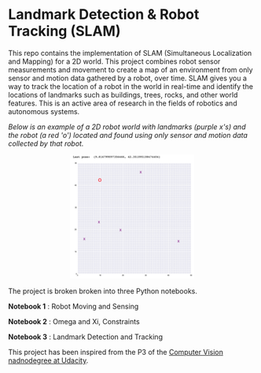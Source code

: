 # Landmark Detection & Robot Tracking (SLAM)

This repo contains the implementation of SLAM (Simultaneous Localization and Mapping) for a 2D world. This project combines robot sensor measurements and movement to create a map of an environment from only sensor and motion data gathered by a robot, over time. SLAM gives you a way to track the location of a robot in the world in real-time and identify the locations of landmarks such as buildings, trees, rocks, and other world features. This is an active area of research in the fields of robotics and autonomous systems. 

*Below is an example of a 2D robot world with landmarks (purple x's) and the robot (a red 'o') located and found using *only* sensor and motion data collected by that robot.*

<p align="center">
  <img src="./images/robot_world.png" width=50% height=50% />
</p>

The project is broken broken into three Python notebooks.

__Notebook 1__ : Robot Moving and Sensing

__Notebook 2__ : Omega and Xi, Constraints 

__Notebook 3__ : Landmark Detection and Tracking

This project has been inspired from the P3 of the [Computer Vision nadnodegree at Udacity](https://www.udacity.com/course/computer-vision-nanodegree--nd891).
